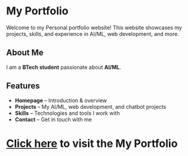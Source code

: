 # My Portfolio  
Welcome to my Personal portfolio website! This website showcases my projects, skills, and experience in AI/ML, web development, and more.  

## About Me  
I am a **BTech student** passionate about **AI/ML**. 
<!-- My goal is to pursue an **MS in AI/ML or Computer Science in the USA**.   -->

## Features  
- **Homepage** – Introduction & overview  
- **Projects** – My AI/ML, web development, and chatbot projects  
- **Skills** – Technologies and tools I work with  
- **Contact** – Get in touch with me  


# [Click here](https://ksampathreddy.github.io/) to visit the My Portfolio<br>

